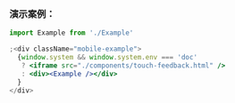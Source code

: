 ### 演示案例：
```jsx harmony
import Example from './Example'

;<div className="mobile-example">
  {window.system && window.system.env === 'doc' 
   ? <iframe src="./components/touch-feedback.html" />
   : <div><Example /></div>
  }
</div>
``` 
```js { "file": "../Example.tsx" }
```